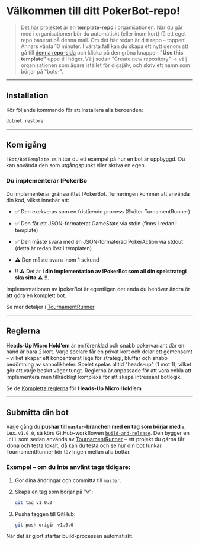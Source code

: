 # Välkommen till ditt PokerBot-repo!

>Det här projektet är en **template-repo** i organisationen. När du går med i organisationen bör du automatiskt (eller inom kort) få ett eget repo baserat på denna mall.
Om det här redan är ditt repo – toppen! Annars vänta 10 minuter. I värsta fall kan du skapa ett nytt genom att gå till [denna repo-sida](https://github.com/PokerBotsBoras/BotTemplate) och klicka på den gröna knappen **"Use this template"** uppe till höger. Välj sedan "Create new repository" -> välj organisationen som ägare istället för digsjälv, och skriv ett namn som börjar på "bots-".

---

## Installation

Kör följande kommando för att installera alla beroenden:

```sh
dotnet restore
```

---

## Kom igång

I `Bot/BotTemplate.cs` hittar du ett exempel på hur en bot är uppbyggd. Du kan använda den som utgångspunkt eller skriva en egen.

### Du implementerar IPokerBo
Du implementerar gränssnittet IPokerBot. Turneringen kommer att använda din kod, vilket innebär att:

 - ✅ Den exekveras som en fristående process (Sköter TurnamentRunner)

 - ✅ Den får ett JSON-formaterat GameState via stdin (finns i redan i template)

 - ✅ Den måste svara med en JSON-formaterad PokerAction via stdout (detta är redan löst i templaten)

 - ⚠️ Den måste svara inom 1 sekund

 - ‼️ ⚠️ Det är **i din implementation av IPokerBot som all din spelstrategi ska sitta** ⚠️  ‼️.
 
 Implementationen av IpokerBot är egentligen det enda du behöver ändra ör att göra en komplett bot.

 Se mer detaljer i [TournamentRunner](https://github.com/PokerBotsBoras/TournamentRunner)

---

## Reglerna 

**Heads-Up Micro Hold’em** är en förenklad och snabb pokervariant där en hand är bara 2 kort. Varje spelare får en privat kort och delar ett gemensamt – vilket skapar ett koncentrerat läge för strategi, bluffar och snabb bedömning av sannolikheter. Spelet spelas alltid "heads-up" (1 mot 1), vilket gör att varje beslut väger tungt. Reglerna är anpassade för att vara enkla att implementera men tillräckligt komplexa för att skapa intressant botlogik.

Se de [Kompletta reglerna](Docs/GameRules.md) för  **Heads-Up Micro Hold’em**

---

## Submitta din bot

Varje gång du **pushar till `master`-branchen med en tag som börjar med `v`**, t.ex. `v1.0.0`, så körs GitHub-workflowen [`build-and-release`](.github/workflows/build-and-release.yml).
Den bygger en `.dll` som sedan används av [TournamentRunner](https://github.com/PokerBotsBoras/TournamentRunner) – ett projekt du gärna får klona och testa lokalt, då kan du testa och se hur din bot funkar. TournamentRunner kör tävlingen mellan alla bottar.

### Exempel – om du inte använt tags tidigare:

1. Gör dina ändringar och committa till `master`.
2. Skapa en tag som börjar på "v":

   ```sh
   git tag v1.0.0
   ```
3. Pusha taggen till GitHub:

   ```sh
   git push origin v1.0.0
   ```

När det är gjort startar build-processen automatiskt.

